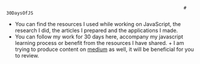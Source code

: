                                                                       # 30DaysOfJS
                                                                      
   + You can find the resources I used while working on JavaScript, the research I did, the articles I prepared and the applications I made.
   + You can follow my work for 30 days here, accompany my javascript learning process or benefit from the resources I have shared.                                          + I am trying to produce content on [medium](https://medium.com/@rabiaugurlu) as well, it will be beneficial for you to review.                          

